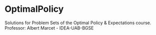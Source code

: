 # OptimalPolicy
Solutions for Problem Sets of the Optimal Policy & Expectations course. Professor: Albert Marcet - IDEA-UAB-BGSE
